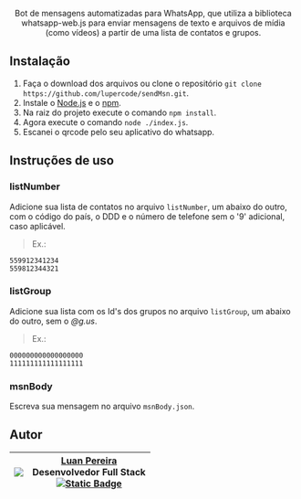
<p align="center">
Bot de mensagens automatizadas para WhatsApp, que utiliza a biblioteca whatsapp-web.js para enviar mensagens de texto e arquivos de mídia (como vídeos) a partir de uma lista de contatos e grupos.
</p>

## Instalação

1. Faça o download dos arquivos ou clone o repositório `git clone https://github.com/lupercode/sendMsn.git`.
2. Instale o [Node.js](https://nodejs.org/en/download/prebuilt-installer/current) e o [npm](https://docs.npmjs.com/downloading-and-installing-node-js-and-npm).
3. Na raiz do projeto execute o comando `npm install`.
4. Agora execute o comando `node ./index.js`.
5. Escanei o qrcode pelo seu aplicativo do whatsapp.



## Instruções de uso

### listNumber
Adicione sua lista de contatos no arquivo `listNumber`, um abaixo do outro, com o código do país, o DDD e o número de telefone sem o '9' adicional, caso aplicável.

> Ex.: 
```
559912341234
559812344321
```
### listGroup
Adicione sua lista com os Id's dos grupos no arquivo `listGroup`, um abaixo do outro, sem o *@g.us*.

> Ex.: 
```
000000000000000000
111111111111111111
```

### msnBody
Escreva sua mensagem no arquivo `msnBody.json`.

## Autor

| ![](https://avatars.githubusercontent.com/lupercode?s=120) | [Luan Pereira](https://github.com/lupercode)<br>Desenvolvedor Full Stack<br>[![Static Badge](https://img.shields.io/badge/Instagram-black?style=for-the-badge&logo=instagram)](https://www.instagram.com/lupercode/)|
|:-----------------------------------------------------------:| ------------------------------------------------------------------------ |
